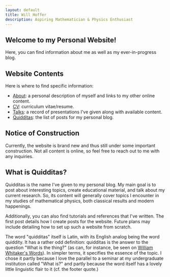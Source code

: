 ```yaml
---
layout: default
title: Will Hoffer
description: Aspiring Mathematician & Physics Enthusiast
---
```

## Welcome to my Personal Website! 
Here, you can find information about me as well as my ever-in-progress blog. 

## Website Contents
Here is where to find specific information:

- [About](https://willhoffer.com/about/): a personal description of myself and links to my other online content.
- [CV](https://willhoffer.com/cv/): curriculum vitae/resume.
- [Talks](https://willhoffer.com/talks/): a record of presentations I've given along with available content.
- [Quidditas](https://willhoffer.com/quidditas/): the list of posts for my personal blog.


## Notice of Construction
Currently, the website is brand new and thus still under some important construction. Not all content is online, so feel free to reach out to me with any inquiries.


## What is Quidditas?
Quidditas is the name I've given to my personal blog. My main goal is to post about interesting topics, create educational material, and talk about my current research. So, its content will generally cover topics I encounter in my studies of mathematical physics, both classical results and modern happenings. 

Additionally, you can also find tutorials and references that I've written. The first post details how I create posts for the website. Future plans may include detailing how to set up such a website from scratch.

The word "quidditas" itself is Latin, with its English analog being the word quiddity. It has a rather odd definition: quidditas is the answer to the question "What is the thing?" (as can, for instance, be seen on [William Whitaker's Words](http://www.archives.nd.edu/cgi-bin/wordz.pl?keyword=quidditas)). In simpler terms, it specifies the essence of the topic. I chose it partly because I love the parallel to a seminar at my undergraduate institution called "What is?" and partly because the word itself has a lovely little linguistic flair to it (cf. the footer quote.) 
